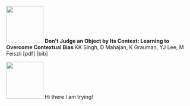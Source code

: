 <p align="left">
  <img width="100" height="100" src="http://www.fillmurray.com/460/300">
  <b>Don't Judge an Object by Its Context: Learning to Overcome Contextual Bias</b>
  <italic> KK Singh, D Mahajan, K Grauman, YJ Lee, M Feiszli </italic>
  [pdf] [bib]
</p>

<p align="left">
  <img width="100" height="100" src="http://www.fillmurray.com/460/300">
  Hi there I am trying! 
</p>
